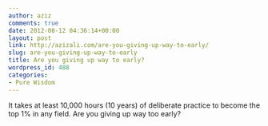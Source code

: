 ```yaml
---
author: aziz
comments: true
date: 2012-08-12 04:36:14+00:00
layout: post
link: http://azizali.com/are-you-giving-up-way-to-early/
slug: are-you-giving-up-way-to-early
title: Are you giving up way to early?
wordpress_id: 488
categories:
- Pure Wisdom
---
```


It takes at least 10,000 hours (10 years) of deliberate practice to become the top 1% in any field. Are you giving up way too early?
